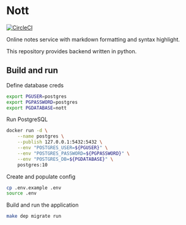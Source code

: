 # Nott

[![CircleCI](https://circleci.com/gh/tetafro/nott-backend-python.svg?style=shield)](https://circleci.com/gh/tetafro/nott-backend-python)

Online notes service with markdown formatting and syntax highlight.

This repository provides backend written in python.

## Build and run

Define database creds
```sh
export PGUSER=postgres
export PGPASSWORD=postgres
export PGDATABASE=nott
```

Run PostgreSQL
```sh
docker run -d \
    --name postgres \
    --publish 127.0.0.1:5432:5432 \
    --env "POSTGRES_USER=${PGUSER}" \
    --env "POSTGRES_PASSWORD=${PGPASSWORD}" \
    --env "POSTGRES_DB=${PGDATABASE}" \
    postgres:10
```

Create and populate config
```sh
cp .env.example .env
source .env
```

Build and run the application
```sh
make dep migrate run
```
